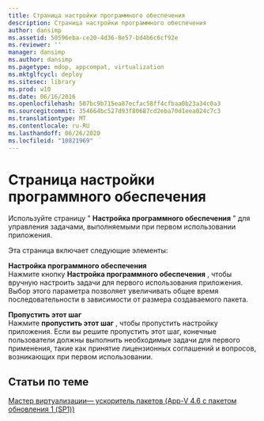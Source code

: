 ```yaml
---
title: Страница настройки программного обеспечения
description: Страница настройки программного обеспечения
author: dansimp
ms.assetid: 50596eba-ce20-4d36-8e57-bd4b6c6cf92e
ms.reviewer: ''
manager: dansimp
ms.author: dansimp
ms.pagetype: mdop, appcompat, virtualization
ms.mktglfcycl: deploy
ms.sitesec: library
ms.prod: w10
ms.date: 06/16/2016
ms.openlocfilehash: 507bc9b715ea87ecfac58ff4cfbaa0b23a34c0a3
ms.sourcegitcommit: 354664bc527d93f80687cd2eba70d1eea024c7c3
ms.translationtype: MT
ms.contentlocale: ru-RU
ms.lasthandoff: 06/26/2020
ms.locfileid: "10821969"
---
```

# Страница настройки программного обеспечения


Используйте страницу " **Настройка программного обеспечения** " для управления задачами, выполняемыми при первом использовании приложения.

Эта страница включает следующие элементы:

<a href="" id="configure-software"></a>**Настройка программного обеспечения**  
Нажмите кнопку **Настройка программного обеспечения** , чтобы вручную настроить задачи для первого использования приложения. Выбор этого параметра позволяет увеличивать общее время последовательности в зависимости от размера создаваемого пакета.

<a href="" id="skip-this-step"></a>**Пропустить этот шаг**  
Нажмите **пропустить этот шаг** , чтобы пропустить настройку приложения. Если вы решите пропустить этот шаг, конечные пользователи должны выполнить необходимые задачи для первого применения, такие как принятие лицензионных соглашений и вопросов, возникающих при первом использовании.

## Статьи по теме


[Мастер виртуализации— ускоритель пакетов (App-V 4.6 с пакетом обновления 1 (SP1))](sequencer-wizard---package-accelerator--appv-46-sp1-.md)

 

 





